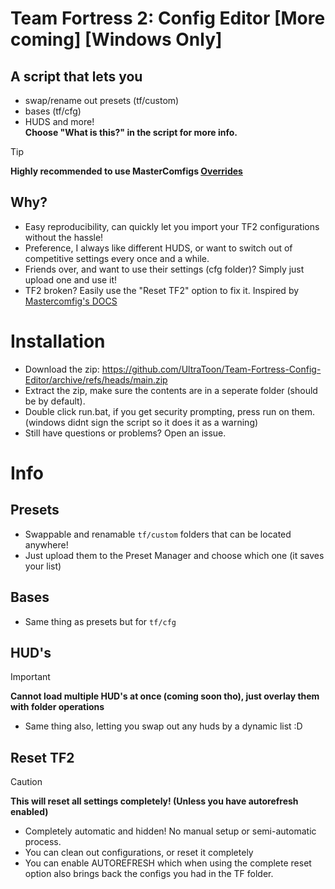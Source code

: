 # Team Fortress 2: Config Editor [More coming] [Windows Only]
## A script that lets you 
- swap/rename out presets (tf/custom)
- bases (tf/cfg)
- HUDS and more!  
**Choose "What is this?" in the script for more info.**
> [!TIP]  
> **Highly recommended to use MasterComfigs [Overrides](https://docs.comfig.app/page/customization/custom_configs/)**

## Why?
- Easy reproducibility, can quickly let you import your TF2 configurations without the hassle!
- Preference, I always like different HUDS, or want to switch out of competitive settings every once and a while.
- Friends over, and want to use their settings (cfg folder)? Simply just upload one and use it!
- TF2 broken? Easily use the "Reset TF2" option to fix it. Inspired by [Mastercomfig's DOCS](https://docs.comfig.app/latest/setup/clean_up/)

# Installation
- Download the zip: https://github.com/UltraToon/Team-Fortress-Config-Editor/archive/refs/heads/main.zip
- Extract the zip, make sure the contents are in a seperate folder (should be by default).
- Double click run.bat, if you get security prompting, press run on them. (windows didnt sign the script so it does it as a warning)
- Still have questions or problems? Open an issue.

# Info

## Presets
- Swappable and renamable `tf/custom` folders that can be located anywhere!
- Just upload them to the Preset Manager and choose which one (it saves your list)

## Bases
- Same thing as presets but for `tf/cfg`

## HUD's
> [!IMPORTANT]
> **Cannot load multiple HUD's at once (coming soon tho), just overlay them with folder operations**
- Same thing also, letting you swap out any huds by a dynamic list :D


## Reset TF2
> [!CAUTION]
> **This will reset all settings completely! (Unless you have autorefresh enabled)**
- Completely automatic and hidden! No manual setup or semi-automatic process.
- You can clean out configurations, or reset it completely
- You can enable AUTOREFRESH which when using the complete reset option also brings back the configs you had in the TF folder.
